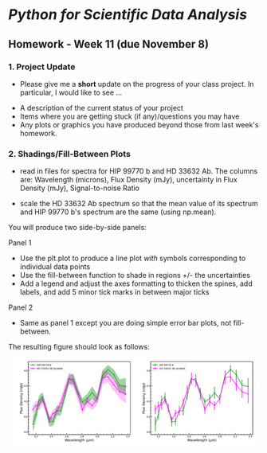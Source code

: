 # _Python for Scientific Data Analysis_

## Homework - Week 11 (due November 8)


### 1. Project Update 

* Please give me a **short** update on the progress of your class project.  In particular, I would like to see ...

- A description of the current status of your project
- Items where you are getting stuck (if any)/questions you may have
- Any plots or graphics you have produced beyond those from last week's homework.


### 2. Shadings/Fill-Between Plots

* read in files for spectra for HIP 99770 b and HD 33632 Ab.  The columns are: Wavelength (microns), Flux Density (mJy), uncertainty in Flux Density (mJy), Signal-to-noise Ratio

* scale the HD 33632 Ab spectrum so that the mean value of its spectrum and HIP 99770 b's spectrum are the same (using np.mean).

You will produce two side-by-side panels:

Panel 1

* Use the plt.plot to produce a line plot _with_ symbols corresponding to individual data points
* Use the fill-between function to shade in regions +/- the uncertainties
* Add a legend and adjust the axes formatting to thicken the spines, add labels, and add 5 minor tick marks in between major ticks

Panel 2

* Same as panel 1 except you are doing simple error bar plots, not fill-between.

The resulting figure should look as follows:

![](./prob2_rev.png)
